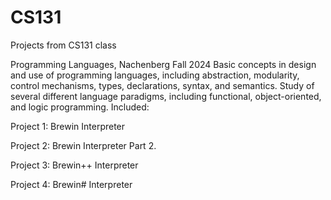 # CS131
Projects from CS131 class

Programming Languages, Nachenberg Fall 2024
Basic concepts in design and use of programming languages, including abstraction, modularity, control mechanisms, types, declarations, syntax, and semantics. Study of several different language paradigms, including functional, object-oriented, and logic programming.
Included:

Project 1: Brewin Interpreter 

Project 2: Brewin Interpreter Part 2.

Project 3: Brewin++ Interpreter

Project 4: Brewin# Interpreter
